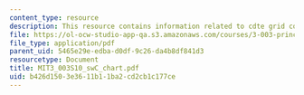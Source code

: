 ```yaml
---
content_type: resource
description: This resource contains information related to cdte grid connected systems.
file: https://ol-ocw-studio-app-qa.s3.amazonaws.com/courses/3-003-principles-of-engineering-practice-spring-2010/b426d1503e3611b11ba2cd2cb1c177ce_MIT3_003S10_swC_chart.pdf
file_type: application/pdf
parent_uid: 5465e29e-edba-d0df-9c26-da4b8df841d3
resourcetype: Document
title: MIT3_003S10_swC_chart.pdf
uid: b426d150-3e36-11b1-1ba2-cd2cb1c177ce
---
```

